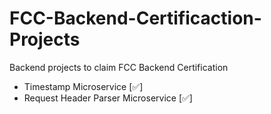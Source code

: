 # FCC-Backend-Certificaction-Projects

Backend projects to claim FCC Backend Certification

- Timestamp Microservice [✅]
- Request Header Parser Microservice [✅]
